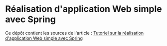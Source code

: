Réalisation d'application Web simple avec Spring
===================

Ce dépôt contient les sources de l'article : [Tutoriel sur la réalisation d'application Web simple avec Spring](http://rpouiller.developpez.com/tutoriels/spring/application-web-spring-hibernate/)
